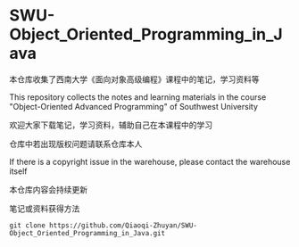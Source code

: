 # SWU-Object_Oriented_Programming_in_Java

本仓库收集了西南大学《面向对象高级编程》课程中的笔记，学习资料等

This repository collects the notes and learning materials in the course "Object-Oriented Advanced Programming" of Southwest University

欢迎大家下载笔记，学习资料，辅助自己在本课程中的学习

仓库中若出现版权问题请联系仓库本人

If there is a copyright issue in the warehouse, please contact the warehouse itself

本仓库内容会持续更新

笔记或资料获得方法
~~~~git
git clone https://github.com/Qiaoqi-Zhuyan/SWU-Object_Oriented_Programming_in_Java.git
